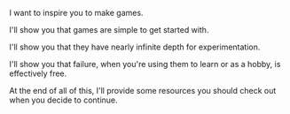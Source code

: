 I want to inspire you to make games.

I'll show you that games are simple to get started with.

I'll show you that they have nearly infinite depth for experimentation.

I'll show you that failure, when you're using them to learn or as a hobby,
is effectively free.

At the end of all of this, I'll provide some resources you should check out
when you decide to continue.
